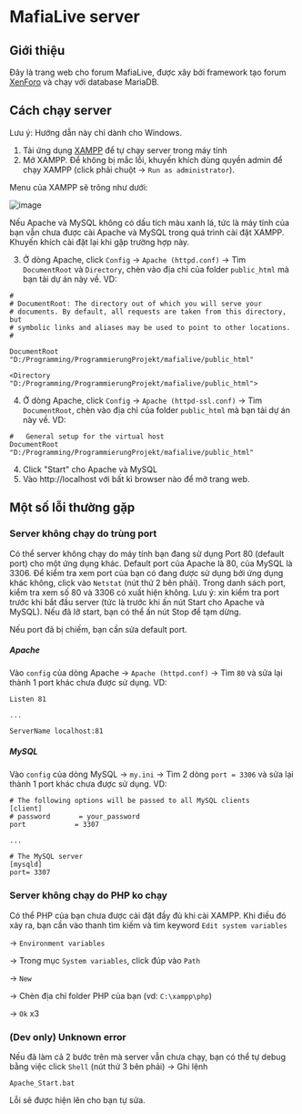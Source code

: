 # MafiaLive server
## Giới thiệu

Đây là trang web cho forum MafiaLive, được xây bởi framework tạo forum [XenForo](https://xenforo.com/purchase/self-hosted) và chạy với database MariaDB.

## Cách chạy server
Lưu ý: Hướng dẫn này chỉ dành cho Windows.

1. Tải ứng dụng [XAMPP](https://www.apachefriends.org/de/download.html) để tự chạy server trong máy tính
2. Mở XAMPP. Để không bị mắc lỗi, khuyến khích dùng quyền admin để chạy XAMPP (click phải chuột -> `Run as administrator`).

Menu của XAMPP sẽ trông như dưới:

![image](https://github.com/huongvu2312/mafialive/assets/37365828/ca5c1bc6-ef50-4ffd-9b6e-3816254a7397)

Nếu Apache và MySQL không có dấu tích màu xanh lá, tức là máy tính của bạn vẫn chưa được cài Apache và MySQL trong quá trình cài đặt XAMPP. Khuyến khích cài đặt lại khi gặp trường hợp này.

3. Ở dòng Apache, click `Config` -> `Apache (httpd.conf)` -> Tìm `DocumentRoot` và `Directory`, chèn vào địa chỉ của folder `public_html` mà bạn tải dự án này về. VD:
```
#
# DocumentRoot: The directory out of which you will serve your
# documents. By default, all requests are taken from this directory, but
# symbolic links and aliases may be used to point to other locations.
#

DocumentRoot "D:/Programming/ProgrammierungProjekt/mafialive/public_html"

<Directory "D:/Programming/ProgrammierungProjekt/mafialive/public_html">
```

4. Ở dòng Apache, click `Config` -> `Apache (httpd-ssl.conf)` -> Tìm `DocumentRoot`, chèn vào địa chỉ của folder `public_html` mà bạn tải dự án này về. VD:
```
#   General setup for the virtual host
DocumentRoot "D:/Programming/ProgrammierungProjekt/mafialive/public_html"
```
4. Click "Start" cho Apache và MySQL
5. Vào http://localhost với bất kì browser nào để mở trang web.

## Một số lỗi thường gặp

### Server không chạy do trùng port
Có thể server không chạy do máy tính bạn đang sử dụng Port 80 (default port) cho một ứng dụng khác. Default port của Apache là 80, của MySQL là 3306. Để kiểm tra xem port của bạn có đang được sử dụng bởi ứng dụng khác không, click vào `Netstat` (nút thứ 2 bên phải). Trong danh sách port, kiểm tra xem số 80 và 3306 có xuất hiện không. Lưu ý: xin kiểm tra port trước khi bắt đầu server (tức là trước khi ấn nút Start cho Apache và MySQL). Nếu đã lỡ start, bạn có thể ấn nút Stop để tạm dừng.

Nếu port đã bị chiếm, bạn cần sửa default port.

##### Apache
Vào `config` của dòng Apache -> `Apache (httpd.conf)` -> Tìm `80` và sửa lại thành 1 port khác chưa được sử dụng. VD:
```
Listen 81

...

ServerName localhost:81
```

##### MySQL
Vào `config` của dòng MySQL -> `my.ini` -> Tìm 2 dòng `port = 3306` và sửa lại thành 1 port khác chưa được sử dụng. VD:
```
# The following options will be passed to all MySQL clients
[client] 
# password       = your_password 
port            = 3307

...

# The MySQL server
[mysqld]
port= 3307
```
### Server không chạy do PHP ko chạy
Có thể PHP của bạn chưa được cài đặt đầy đủ khi cài XAMPP. Khi điều đó xảy ra, bạn cần vào thanh tìm kiếm và tìm keyword `Edit system variables` 

-> `Environment variables` 

-> Trong mục `System variables`, click đúp vào `Path` 

-> `New` 

-> Chèn địa chỉ folder PHP của bạn (vd: `C:\xampp\php`)

-> `Ok` x3

### (Dev only) Unknown error
Nếu đã làm cả 2 bước trên mà server vẫn chưa chạy, bạn có thể tự debug bằng việc click `Shell` (nút thứ 3 bên phải) -> Ghi lệnh
```
Apache_Start.bat
```

Lỗi sẽ được hiện lên cho bạn tự sửa.
